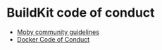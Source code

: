 # BuildKit code of conduct

- [Moby community guidelines](https://github.com/moby/moby/blob/master/CONTRIBUTING.md#moby-community-guidelines)
- [Docker Code of Conduct](https://github.com/docker/code-of-conduct)

